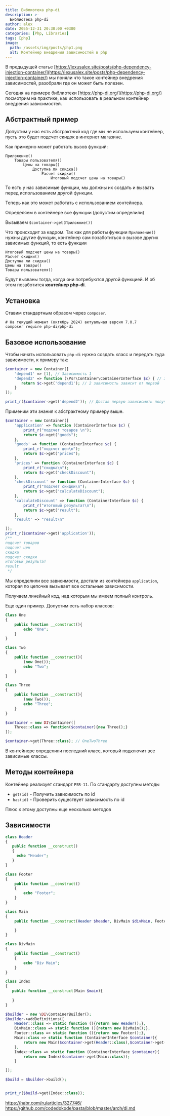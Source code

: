 ```yaml
---
title: Библиотека php-di
description: >-
  Библиотека php-di
author: alex
date: 2055-12-31 20:30:00 +0300
categories: [Php, Libraries]
tags: [php]
image:
  path: /assets/img/posts/php1.png
  alt: Контейнер внедрения зависимостей в php
---
```


В предыдущей статье [https://lexusalex.site/posts/php-dependency-injection-container/](https://lexusalex.site/posts/php-dependency-injection-container/) мы поняли что такое контейнер внедрения зависимостей, разобрали где он может быть полезен. 

Сегодня на примере библиотеки [https://php-di.org/](https://php-di.org/)
посмотрим на практике, как использовать в реальном контейнер внедрения зависимостей. 

## Абстрактный пример

Допустим у нас есть абстрактный код где мы не используем контейнер, пусть это будет подсчет скидок в интернет магазине.

Как примерно может работать вызов функций:

````text
Приложение()
    Товары пользователя()
        Цены на товары()
            Доступна ли скидка()
                Расчет скидки()
                    Итоговый подсчет цены на товары()
````

То есть у нас зависимые функции, мы должны их создать и вызвать перед использованием другой функции.

Теперь как это может работать с использованием контейнера.

Определяем в контейнере все функции (допустим определили)

Вызываем `$container->get(Приложние())`

Что происходит за кадром. Так как для работы функции `Приложение()` нужны другие функции, контейнер сам позаботиться о вызове других зависимых функций, то есть функции

````text
Итоговый подсчет цены на товары()
Расчет скидки()
Доступна ли скидка()
Цены на товары()
Товары пользователя()
````

Будут вызваны тогда, когда они потребуются другой функцией. И об этом позаботится **контейнер php-di**.

## Установка

Ставим стандартным образом через `composer`.

````shell
# На текущий момент (октябрь 2024) актуальная версия 7.0.7
composer require php-di/php-di
````

## Базовое использование

Чтобы начать использовать `php-di` нужно создать класс и передать туда зависимости, к примеру так:

````php
$container = new Container([
    'depend1' => [1], // Зависимость 1
    'depend2' => function (\Psr\Container\ContainerInterface $c) { // Зависимость 2
       return $c->get('depend1'); // 2 зависимость зависит от первой
    }
]);

print_r($container->get('depend2')); // Достав первую зависисмоть получаем [1]
````

Применим эти знания к абстрактному примеру выше.

````php
$container = new Container([
    'application' => function (ContainerInterface $c) {
        print_r("подсчет товаров \n");
        return $c->get("goods");
    },
    'goods' => function (ContainerInterface $c) {
        print_r("подсчет цен\n");
        return $c->get("prices");
    },
    'prices' => function (ContainerInterface $c) {
        print_r("скидка\n");
        return $c->get("checkDiscount");
    },
    'checkDiscount' => function (ContainerInterface $c) {
        print_r("подсчет скидки\n");
        return $c->get("calculateDiscount");
    },
    'calculateDiscount' => function (ContainerInterface $c) {
        print_r("итоговый результат\n");
        return $c->get("result");
    },
    'result' => "result\n"

]);
print_r($container->get('application'));
/**
подсчет товаров 
подсчет цен
скидка
подсчет скидки
итоговый результат
result
 */
````

Мы определили все зависимости, достали из контейнера `application`, которая по цепочке вызывает все остальные зависимости.

Получаем линейный код, над которым мы имеем полный контроль.

Еще один пример. Допустим есть набор классов:

````php
Class One
{
    public function __construct(){
        echo "One";
    }
}

Class Two
{
    public function __construct(){
        (new One());
        echo "Two";
    }
}

Class Three
{
    public function __construct(){
        (new Two());
        echo "Three";
    }
}

$container = new DI\Container([
    Three::class => function($container){new Three();}
]);

$container->get(Three::class); // OneTwoThree
````

В контейнере определили последний класс, который подключит все зависимые классы.

## Методы контейнера

Контейнер реализует стандарт `PSR-11`. По стандарту доступны методы

- `get(id)` - Получить зависимость по id
- `has(id)` - Проверить существует зависимость по id

Плюс к этому доступны еще несколько методов



## Зависимости




````php
class Header
{
   public function __construct()
   {
     echo "Header";
   }
}

class Footer
{
    public function __construct()
    {
        echo "Footer";
    }
}

class Main
{
    public function __construct(Header $header, DivMain $divMain, Footer $footer){

    }
}

class DivMain
{
    public function __construct()
    {
        echo "Div Main";
    }
}

class Index
{
   public function __construct(Main $main){
       
   }
}

$builder = new \DI\ContainerBuilder();
$builder->addDefinitions([
    Header::class => static function (){return new Header();},
    DivMain::class => static function (){return new DivMain();},
    Footer::class => static function (){return new Footer();},
    Main::class => static function (ContainerInterface $container){
        return new Main($container->get(Header::class),$container->get(DivMain::class), $container->get(Footer::class));
    },
    Index::class => static function (ContainerInterface $container){
        return new Index($container->get(Main::class));
    }

]);

$build = $builder->build();


print_r($build->get(Index::class));
````

https://habr.com/ru/articles/327746/
https://github.com/codedokode/pasta/blob/master/arch/di.md
